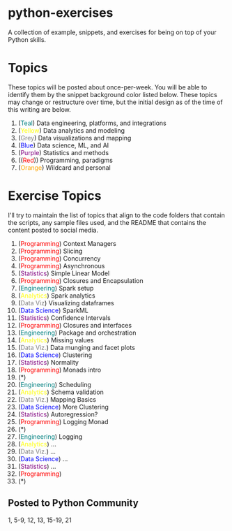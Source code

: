 # python-exercises

A collection of example, snippets, and exercises for being on top of your Python skills.

# Topics

These topics will be posted about once-per-week. You will be able to identify them by the snippet background color listed below. These topics may change or restructure over time, but the initial design as of the time of this writing are below.

1. (<span style="color:#008080">Teal</span>) Data engineering, platforms, and integrations
2. (<span style="color:yellow">Yellow</span>) Data analytics and modeling
3. (<span style="color:grey">Grey</span>) Data visualizations and mapping
4. (<span style="color:blue">Blue</span>) Data science, ML, and AI
5. (<span style="color:purple">Purple</span>) Statistics and methods
6. ((<span style="color:red">Red</span>)) Programming, paradigms
7. (<span style="color:orange">Orange</span>) Wildcard and personal 


# Exercise Topics

I'll try to maintain the list of topics that align to the code folders that contain the scripts, any sample files used, and the README that contains the content posted to social media. 

1. (<span style="color:red">Programming</span>) Context Managers
2. (<span style="color:red">Programming</span>) Slicing
3. (<span style="color:red">Programming</span>) Concurrency
4. (<span style="color:red">Programming</span>) Asynchronous
5. (<span style="color:purple">Statistics</span>) Simple Linear Model
6. (<span style="color:red">Programming</span>) Closures and Encapsulation
7. (<span style="color:#008080">Engineering</span>) Spark setup
8. (<span style="color:yellow">Analytics</span>) Spark analytics
9. (<span style="color:grey">Data Viz</span>) Visualizing dataframes
10. (<span style="color:blue">Data Science</span>) SparkML
11. (<span style="color:purple">Statistics</span>) Confidence Intervals
12. (<span style="color:red">Programming</span>) Closures and interfaces
13. (<span style="color:#008080">Engineering</span>) Package and orchestration
14. (<span style="color:yellow">Analytics</span>) Missing values
15. (<span style="color:grey">Data Viz.</span>) Data munging and facet plots
16. (<span style="color:blue">Data Science</span>) Clustering
17. (<span style="color:purple">Statistics</span>) Normality
18. (<span style="color:red">Programming</span>) Monads intro
19. (*)
20. (<span style="color:#008080">Engineering</span>) Scheduling
21. (<span style="color:yellow">Analytics</span>) Schema validation
22. (<span style="color:grey">Data Viz.</span>) Mapping Basics
23. (<span style="color:blue">Data Science</span>) More Clustering
24. (<span style="color:purple">Statistics</span>) Autoregression?
25. (<span style="color:red">Programming</span>) Logging Monad
26. (*)
27. (<span style="color:#008080">Engineering</span>) Logging
28. (<span style="color:yellow">Analytics</span>) ...
29. (<span style="color:grey">Data Viz.</span>) ...
30. (<span style="color:blue">Data Science</span>) ...
31. (<span style="color:purple">Statistics</span>) ...
32. (<span style="color:red">Programming</span>)
33. (*) 

## Posted to Python Community
1, 5-9, 12, 13, 15-19, 21
